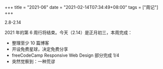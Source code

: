 +++
title = "2021-06"
date = "2021-02-14T07:34:49+08:00"
tags = ["周记"]
+++

2.8-2.14

2021 年的第 6 周行将结束。今天（2.14）是正月初三，本周完成：

- 整理至少 10 篇博客
- 开设免费星球，决定免费分享
- freeCodeCamp Responsive Web Design 部分完成 1/4
- 突然觉察到：一种荒谬
